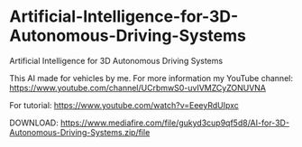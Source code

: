 # Artificial-Intelligence-for-3D-Autonomous-Driving-Systems
Artificial Intelligence for 3D Autonomous Driving Systems

This AI made for vehicles by me. For more information my YouTube channel: https://www.youtube.com/channel/UCrbmwS0-uvIVMZCyZONUVNA

For tutorial: https://www.youtube.com/watch?v=EeeyRdUIpxc

DOWNLOAD: https://www.mediafire.com/file/gukyd3cup9qf5d8/AI-for-3D-Autonomous-Driving-Systems.zip/file
